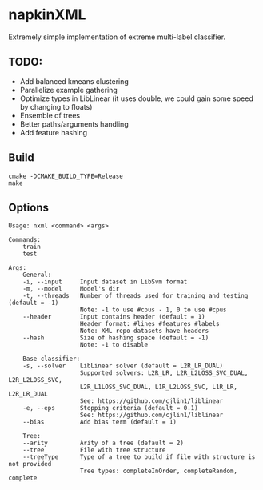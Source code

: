 # napkinXML

Extremely simple implementation of extreme multi-label classifier.

## TODO:
- Add balanced kmeans clustering
- Parallelize example gathering
- Optimize types in LibLinear (it uses double, we could gain some speed by changing to floats)
- Ensemble of trees
- Better paths/arguments handling
- Add feature hashing

## Build
```
cmake -DCMAKE_BUILD_TYPE=Release
make
```

## Options

```
Usage: nxml <command> <args>

Commands:
    train
    test

Args:
    General:        
    -i, --input     Input dataset in LibSvm format
    -m, --model     Model's dir
    -t, --threads   Number of threads used for training and testing (default = -1)
                    Note: -1 to use #cpus - 1, 0 to use #cpus
    --header        Input contains header (default = 1)
                    Header format: #lines #features #labels
                    Note: XML repo datasets have headers
    --hash          Size of hashing space (default = -1)
                    Note: -1 to disable

    Base classifier:
    -s, --solver    LibLinear solver (default = L2R_LR_DUAL)
                    Supported solvers: L2R_LR, L2R_L2LOSS_SVC_DUAL, L2R_L2LOSS_SVC,
                    L2R_L1LOSS_SVC_DUAL, L1R_L2LOSS_SVC, L1R_LR, L2R_LR_DUAL
                    See: https://github.com/cjlin1/liblinear
    -e, --eps       Stopping criteria (default = 0.1)
                    See: https://github.com/cjlin1/liblinear
    --bias          Add bias term (default = 1)

    Tree:
    --arity         Arity of a tree (default = 2)
    --tree          File with tree structure
    --treeType      Type of a tree to build if file with structure is not provided
                    Tree types: completeInOrder, completeRandom, complete
```

